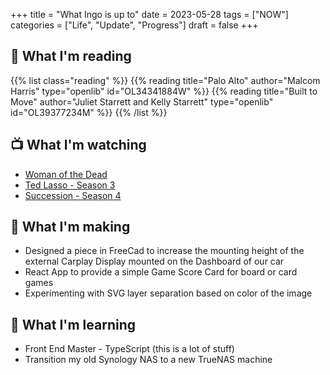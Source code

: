 +++
title = "What Ingo is up to"
date = 2023-05-28
tags = ["NOW"]
categories = ["Life", "Update", "Progress"]
draft = false
+++

## 📖 What I'm reading

{{% list class="reading" %}}
{{% reading title="Palo Alto" author="Malcom Harris" type="openlib" id="OL34341884W" %}}
{{% reading title="Built to Move" author="Juliet Starrett and Kelly Starrett" type="openlib" id="OL39377234M" %}}
{{% /list %}}

## 📺 What I'm watching

- [Woman of the Dead](https://www.netflix.com/title/81239598)
- [Ted Lasso - Season 3](https://tv.apple.com/us/show/ted-lasso/umc.cmc.vtoh0mn0xn7t3c643xqonfzy)
- [Succession - Season 4](https://www.hbo.com/succession/season-4)

## 🧰 What I'm making

- Designed a piece in FreeCad to increase the mounting height of the external Carplay Display mounted on the Dashboard of our car
- React App to provide a simple Game Score Card for board or card games
- Experimenting with SVG layer separation based on color of the image

## 🔬 What I'm learning

- Front End Master - TypeScript (this is a lot of stuff)
- Transition my old Synology NAS to a new TrueNAS machine
